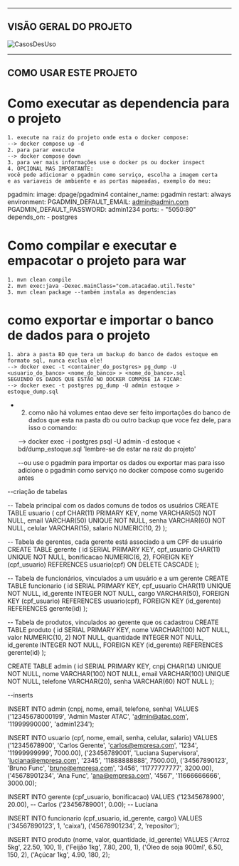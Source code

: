 ------------------------
VISÃO GERAL DO PROJETO
-----------------------
![CasosDesUso](Diagramas/casosDeUso.png)

------------------------
COMO USAR ESTE PROJETO
------------------------

# Como executar as dependencia para o projeto
    1. execute na raiz do projeto onde esta o docker compose:
    --> docker compose up -d
    2. para parar execute
    --> docker compose down
    3. para ver mais informações use o docker ps ou docker inspect
    4. OPCIONAL MAS IMPORTANTE:
    você pode adicionar o pgadmin como serviço, escolha a imagem certa
    e as variaveis de ambiente e as portas mapeadas, exemplo do meu:

   pgadmin:
    image: dpage/pgadmin4
    container_name: pgadmin
    restart: always
    environment:
      PGADMIN_DEFAULT_EMAIL: admin@admin.com
      PGADMIN_DEFAULT_PASSWORD: admin1234
    ports:
      - "5050:80"
    depends_on:
      - postgres
 

# Como compilar e executar e empacotar o projeto para war
    1. mvn clean compile
    2. mvn exec:java -Dexec.mainClass="com.atacadao.util.Teste"
    3. mvn clean package --também instala as dependencias

# como exportar e importar o banco de dados para o projeto
    1. abra a pasta BD que tera um backup do banco de dados estoque em 
    formato sql, nunca exclua ele!
    --> docker exec -t <container_do_postgres> pg_dump -U <usuario_do_banco> <nome_do_banco> > <nome_do_banco>.sql
    SEGUINDO OS DADOS QUE ESTÃO NO DOCKER COMPOSE IA FICAR:
    --> docker exec -t postgres pg_dump -U admin estoque > estoque_dump.sql
*
    2. como não há volumes entao deve ser feito importações do banco de dados que esta na pasta db
    ou outro backup que voce fez dele, para isso o comando:

    --> docker exec -i postgres psql -U admin -d estoque < bd/dump_estoque.sql 
    'lembre-se de estar na raiz do projeto'

    --ou use o pgadmin para importar os dados ou exportar mas para isso adicione o pgadmin
    como serviço no docker compose como sugerido antes

--criação de tabelas

-- Tabela principal com os dados comuns de todos os usuários
CREATE TABLE usuario (
    cpf CHAR(11) PRIMARY KEY,
    nome VARCHAR(50) NOT NULL,
    email VARCHAR(50) UNIQUE NOT NULL,
    senha VARCHAR(60) NOT NULL,
    celular VARCHAR(15),
    salario NUMERIC(10, 2)
);

-- Tabela de gerentes, cada gerente está associado a um CPF de usuário
CREATE TABLE gerente (
    id SERIAL PRIMARY KEY,
    cpf_usuario CHAR(11) UNIQUE NOT NULL,
    bonificacao NUMERIC(6, 2),
    FOREIGN KEY (cpf_usuario) REFERENCES usuario(cpf) ON DELETE CASCADE
);

-- Tabela de funcionários, vinculados a um usuário e a um gerente
CREATE TABLE funcionario (
    id SERIAL PRIMARY KEY,
    cpf_usuario CHAR(11) UNIQUE NOT NULL,
    id_gerente INTEGER NOT NULL,
    cargo VARCHAR(50),
    FOREIGN KEY (cpf_usuario) REFERENCES usuario(cpf),
    FOREIGN KEY (id_gerente) REFERENCES gerente(id)
);

-- Tabela de produtos, vinculados ao gerente que os cadastrou
CREATE TABLE produto (
    id SERIAL PRIMARY KEY,
    nome VARCHAR(100) NOT NULL,
    valor NUMERIC(10, 2) NOT NULL,
    quantidade INTEGER NOT NULL,
    id_gerente INTEGER NOT NULL,
    FOREIGN KEY (id_gerente) REFERENCES gerente(id)
);

CREATE TABLE admin (
    id SERIAL PRIMARY KEY,
    cnpj CHAR(14) UNIQUE NOT NULL,
    nome VARCHAR(100) NOT NULL,
    email VARCHAR(100) UNIQUE NOT NULL,
    telefone VARCHAR(20),
    senha VARCHAR(60) NOT NULL
);

--inserts

INSERT INTO admin (cnpj, nome, email, telefone, senha)
VALUES ('12345678000199', 'Admin Master ATAC', 'admin@atac.com', '11999990000', 'admin1234');

INSERT INTO usuario (cpf, nome, email, senha, celular, salario) VALUES
('12345678900', 'Carlos Gerente', 'carlos@empresa.com', '1234', '11999999999', 7000.00),
('23456789001', 'Luciana Supervisora', 'luciana@empresa.com', '2345', '11888888888', 7500.00),
('34567890123', 'Bruno Func', 'bruno@empresa.com', '3456', '11777777777', 3200.00),
('45678901234', 'Ana Func', 'ana@empresa.com', '4567', '11666666666', 3000.00);

INSERT INTO gerente (cpf_usuario, bonificacao) VALUES
('12345678900', 20.00), -- Carlos
('23456789001', 0.00); -- Luciana

INSERT INTO funcionario (cpf_usuario, id_gerente, cargo) VALUES
('34567890123', 1, 'caixa'),
('45678901234', 2, 'repositor');

INSERT INTO produto (nome, valor, quantidade, id_gerente) VALUES
('Arroz 5kg', 22.50, 100, 1),
('Feijão 1kg', 7.80, 200, 1),
('Óleo de soja 900ml', 6.50, 150, 2),
('Açúcar 1kg', 4.90, 180, 2);


